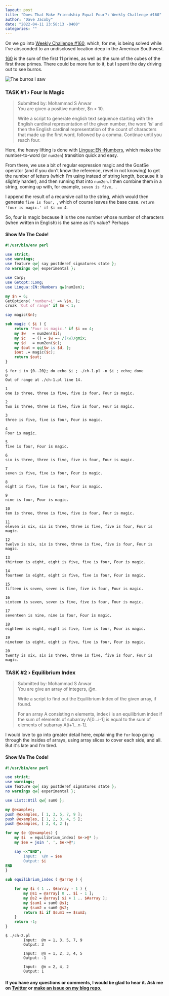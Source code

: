 ```yaml
---
layout: post
title: "Does That Make Friendship Equal Four?: Weekly Challenge #160"
author: "Dave Jacoby"
date: "2022-04-11 23:58:13 -0400"
categories: ""
---
```


On we go into [Weekly Challenge #160](https://theweeklychallenge.org/blog/perl-weekly-challenge-160/), which, for me, is being solved while I've absconded to an undisclosed location deep in the American Southwest.

[160](<https://en.wikipedia.org/wiki/160_(number)>) is the sum of the first 11 primes, as well as the sum of the cubes of the first three primes. There could be more fun to it, but I spent the day driving out to see burros.

![The burros I saw](https://jacoby.github.io/images/burros.jpg)

### TASK #1 › Four Is Magic

> Submitted by: Mohammad S Anwar  
> You are given a positive number, $n < 10.
>
> Write a script to generate english text sequence starting with the English cardinal representation of the given number, the word ‘is’ and then the English cardinal representation of the count of characters that made up the first word, followed by a comma. Continue until you reach four.

Here, the heavy lifting is done with [Lingua::EN::Numbers](https://metacpan.org/pod/Lingua::EN::Numbers), which makes the number-to-word (or `num2en`) transition quick and easy.

From there, we use a bit of regular expression magic and the GoatSe operator (and if you don't know the reference, revel in not knowing) to get the number of letters (which I'm using instead of string length, because it is slightly harder), and then running that into `num2en`. I then combine them in a string, coming up with, for example, `seven is five, `.

I append the result of a recursive call to the string, which would then generate `five is four, `, which of course leaves the base case. `return 'four is magic.' if $i == 4`.

So, four is magic because it is the one number whose number of characters (when written in English) is the same as it's value? Perhaps

#### Show Me The Code!

```perl
#!/usr/bin/env perl

use strict;
use warnings;
use feature qw{ say postderef signatures state };
no warnings qw{ experimental };

use Carp;
use Getopt::Long;
use Lingua::EN::Numbers qw(num2en);

my $n = 6;
GetOptions( 'number=i' => \$n, );
croak 'Out of range' if $n < 1;

say magic($n);

sub magic ( $i ) {
    return 'Four is magic.' if $i == 4;
    my $w   = num2en($i);
    my $c   = () = $w =~ /(\w)/gmix;
    my $d   = num2en($c);
    my $out = qq{$w is $d, };
    $out .= magic($c);
    return $out;
}
```

```text
$ for i in {0..20}; do echo $i ; ./ch-1.pl -n $i ; echo; done
0
Out of range at ./ch-1.pl line 14.

1
one is three, three is five, five is four, Four is magic.

2
two is three, three is five, five is four, Four is magic.

3
three is five, five is four, Four is magic.

4
Four is magic.

5
five is four, Four is magic.

6
six is three, three is five, five is four, Four is magic.

7
seven is five, five is four, Four is magic.

8
eight is five, five is four, Four is magic.

9
nine is four, Four is magic.

10
ten is three, three is five, five is four, Four is magic.

11
eleven is six, six is three, three is five, five is four, Four is magic.

12
twelve is six, six is three, three is five, five is four, Four is magic.

13
thirteen is eight, eight is five, five is four, Four is magic.

14
fourteen is eight, eight is five, five is four, Four is magic.

15
fifteen is seven, seven is five, five is four, Four is magic.

16
sixteen is seven, seven is five, five is four, Four is magic.

17
seventeen is nine, nine is four, Four is magic.

18
eighteen is eight, eight is five, five is four, Four is magic.

19
nineteen is eight, eight is five, five is four, Four is magic.

20
twenty is six, six is three, three is five, five is four, Four is magic.
```

### TASK #2 › Equilibrium Index

> Submitted by: Mohammad S Anwar  
> You are give an array of integers, @n.
>
> Write a script to find out the Equilibrium Index of the given array, if found.
>
> For an array A consisting n elements, index i is an equilibrium index if the sum of elements of subarray A[0…i-1] is equal to the sum of elements of subarray A[i+1…n-1].

I would love to go into greater detail here, explaining the `for` loop going through the insides of arrays, using array slices to cover each side, and all. But it's late and I'm tired.

#### Show Me The Code!

```perl
#!/usr/bin/env perl

use strict;
use warnings;
use feature qw{ say postderef signatures state };
no warnings qw{ experimental };

use List::Util qw{ sum0 };

my @examples;
push @examples, [ 1, 3, 5, 7, 9 ];
push @examples, [ 1, 2, 3, 4, 5 ];
push @examples, [ 2, 4, 2 ];

for my $e (@examples) {
    my $i  = equilibrium_index( $e->@* );
    my $ee = join ', ', $e->@*;

    say <<"END";
        Input:  \@n = $ee
        Output: $i
END
}

sub equilibrium_index ( @array ) {

    for my $i ( 1 .. $#array - 1 ) {
        my @s1 = @array[ 0 .. $i - 1 ];
        my @s2 = @array[ $i + 1 .. $#array ];
        my $sum1 = sum0 @s1;
        my $sum2 = sum0 @s2;
        return $i if $sum1 == $sum2;
    }
    return -1;
}
```

```text
$ ./ch-2.pl
        Input:  @n = 1, 3, 5, 7, 9
        Output: 3

        Input:  @n = 1, 2, 3, 4, 5
        Output: -1

        Input:  @n = 2, 4, 2
        Output: 1
```

#### If you have any questions or comments, I would be glad to hear it. Ask me on [Twitter](https://twitter.com/jacobydave) or [make an issue on my blog repo.](https://github.com/jacoby/jacoby.github.io)
